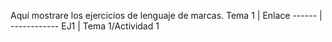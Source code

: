 Aquí mostrare los ejercicios de lenguaje de marcas.
Tema 1 | Enlace
------ | ------------
EJ1    | Tema 1/Actividad 1
